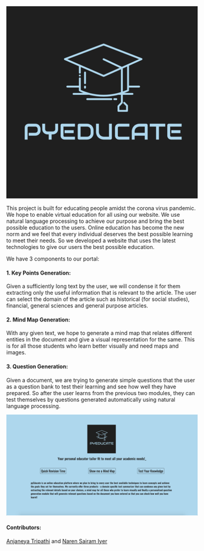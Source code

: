 <img src="./display/logo.png">

This project is built for educating people amidst the corona virus pandemic. We hope to enable virtual education for all using our website. We use natural language processing to achieve our purpose and bring the best possible education to the users. Online education has become the new norm and we feel that every individual deserves the best possible learning to meet their needs. So we developed a website that uses the latest technologies to give our users the best possible education.

We have 3 components to our portal:

#### 1. Key Points Generation:

Given a sufficiently long text by the user, we will condense it for them extracting only the useful information that is relevant to the article. The user can select the domain of the article such as historical (for social studies), financial, general sciences and general purpose articles.

#### 2. Mind Map Generation:

With any given text, we hope to generate a mind map that relates different entities in the document and give a visual representation for the same. This is for all those students who learn better visually and need maps and images.

#### 3. Question Generation:

Given a document, we are trying to generate simple questions that the user as a question bank to test their learning and see how well they have prepared. So after the user learns from the previous two modules, they can test themselves by questions generated automatically using natural language processing.

<img src="./display/home_page.png">

#### Contributors:

[Anjaneya Tripathi](https://github.com/AnjaneyaTripathi) and [Naren Sairam Iyer](https://github.com/nsi319)
